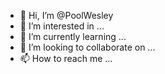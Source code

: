 - 👋 Hi, I’m @PoolWesley
- 👀 I’m interested in ...
- 🌱 I’m currently learning ...
- 💞️ I’m looking to collaborate on ...
- 📫 How to reach me ...

<!---
PoolWesley/PoolWesley is a ✨ special ✨ repository because its `README.md` (this file) appears on your GitHub profile.
You can click the Preview link to take a look at your changes.
--->
